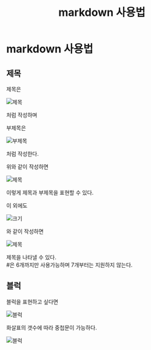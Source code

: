 ﻿---
title: "markdown 사용법"
categories: 
  - blogging
last_modified_at: 2020-01-27T13:00:00+09:00
toc: true
---
markdown 사용법
============
## **제목**
제목은  

![제목](https://user-images.githubusercontent.com/59803206/73133190-96437080-4068-11ea-8e8f-378436b956e1.PNG)  

처럼 작성하며  

부제목은  

![부제목](https://user-images.githubusercontent.com/59803206/73133196-b2dfa880-4068-11ea-8847-05d96bae012e.PNG)  

처럼 작성한다.

위와 같이 작성하면  

![제목](https://user-images.githubusercontent.com/59803206/73133225-f9cd9e00-4068-11ea-909c-63c688eab9ce.PNG)  

이렇게 제목과 부제목을 표현할 수 있다.  

이 외에도  

![크기](https://user-images.githubusercontent.com/59803206/73133257-621c7f80-4069-11ea-9643-4262552b04ae.PNG)  

와 같이 작성하면  

![제목](https://user-images.githubusercontent.com/59803206/73133273-9db74980-4069-11ea-9ed8-fdabad908734.PNG)  

제목을 나타낼 수 있다.  
#은 6개까지만 사용가능하며 7개부터는 지원하지 않는다.  

## **블럭**  
블럭을 표현하고 싶다면  

![블럭](https://user-images.githubusercontent.com/59803206/73133339-95134300-406a-11ea-9eb5-648e6fe0c85d.PNG)  

화살표의 갯수에 따라 중첩문이 가능하다.  

![블럭](https://user-images.githubusercontent.com/59803206/73133386-4914ce00-406b-11ea-806d-9a552ef1a0f5.PNG)


